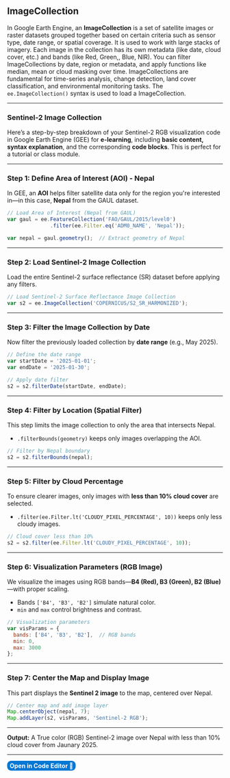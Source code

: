## ImageCollection
In Google Earth Engine, an **ImageCollection** is a set of satellite images or raster datasets grouped together based on certain criteria such as sensor type, date range, or spatial coverage. It is used to work with large stacks of imagery. Each image in the collection has its own metadata (like date, cloud cover, etc.) and bands (like Red, Green,, Blue, NIR). You can filter ImageCollections by date, region or metadata, and apply functions like median, mean or cloud masking over time. ImageCollections are fundamental for time-series analysis, change detection, land cover classification, and environmental monitoring tasks.
The `ee.ImageCollection()` syntax is used to load a ImageCollection.

---

### **Sentinel-2 Image Collection**

Here’s a step-by-step breakdown of your Sentinel-2 RGB visualization code in Google Earth Engine (GEE) for **e-learning**, including **basic content, syntax explanation**, and the corresponding **code blocks**. This is perfect for a tutorial or class module.

---

### Step 1: Define Area of Interest (AOI) - Nepal
In GEE, an **AOI** helps filter satellite data only for the region you're interested in—in this case, **Nepal** from the GAUL dataset.
```js
// Load Area of Interest (Nepal from GAUL)
var gaul = ee.FeatureCollection('FAO/GAUL/2015/level0')
              .filter(ee.Filter.eq('ADM0_NAME', 'Nepal'));

var nepal = gaul.geometry();  // Extract geometry of Nepal
```

---

### Step 2: Load Sentinel-2 Image Collection
Load the entire Sentinel-2 surface reflectance (SR) dataset before applying any filters.
```js
// Load Sentinel-2 Surface Reflectance Image Collection
var s2 = ee.ImageCollection('COPERNICUS/S2_SR_HARMONIZED');
```

---

### Step 3: Filter the Image Collection by Date

Now filter the previously loaded collection by **date range** (e.g., May 2025).
```js
// Define the date range
var startDate = '2025-01-01';
var endDate = '2025-01-30';

// Apply date filter
s2 = s2.filterDate(startDate, endDate);
```

---

### Step 4: Filter by Location (Spatial Filter)
This step limits the image collection to only the area that intersects Nepal.
* `.filterBounds(geometry)` keeps only images overlapping the AOI.
```js
// Filter by Nepal boundary
s2 = s2.filterBounds(nepal);
```

---

### Step 5: Filter by Cloud Percentage
To ensure clearer images, only images with **less than 10% cloud cover** are selected.
* `.filter(ee.Filter.lt('CLOUDY_PIXEL_PERCENTAGE', 10))` keeps only less cloudy images.
```js
// Cloud cover less than 10%
s2 = s2.filter(ee.Filter.lt('CLOUDY_PIXEL_PERCENTAGE', 10)); 
```

---

### Step 6: Visualization Parameters (RGB Image)
We visualize the images using RGB bands—**B4 (Red), B3 (Green), B2 (Blue)**—with proper scaling.
* Bands `['B4', 'B3', 'B2']` simulate natural color.
* `min` and `max` control brightness and contrast.
```js
// Visualization parameters
var visParams = {
  bands: ['B4', 'B3', 'B2'],  // RGB bands
  min: 0,
  max: 3000
};
```

---

### Step 7: Center the Map and Display Image
This part displays the **Sentinel 2 image** to the map, centered over Nepal.
```js
// Center map and add image layer
Map.centerObject(nepal, 7);
Map.addLayer(s2, visParams, 'Sentinel-2 RGB');
```

---

**Output:**
A True color (RGB) Sentinel-2 image over Nepal with less than 10% cloud cover from Jaunary 2025.

---
<a href="https://code.earthengine.google.com/29ba331d59732bced67eeb09bf09d198?noload=true" target="_blank" style="display: inline-block; padding: 3px 6px; background-color: #0078d4; color: white; text-decoration: none; border-radius: 9px; font-weight: bold;">
  Open in Code Editor 🔗
</a>